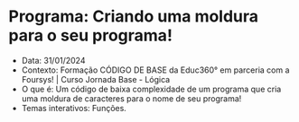 # Programa: Criando uma moldura para o seu programa!
- Data: 31/01/2024
- Contexto: Formação CÓDIGO DE BASE da Educ360° em parceria com a Foursys! | Curso Jornada Base - Lógica
- O que é: Um código de baixa complexidade de um programa que cria uma moldura de caracteres para o nome de seu programa!
- Temas interativos: Funções.
